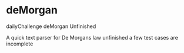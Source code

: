 deMorgan
========

dailyChallenge deMorgan Unfinished


A quick text parser for De Morgans law unfinished a few test cases are incomplete
